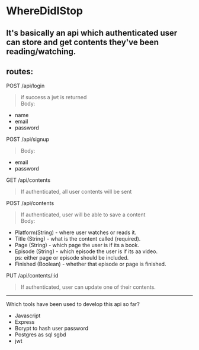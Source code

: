 # WhereDidIStop
It's basically an api which authenticated user can store and get contents they've been reading/watching.  
---

## routes:
POST /api/login  
> if success a jwt is returned  
> Body:
* name
* email
* password  

POST /api/signup
> Body:
* email
* password  

GET /api/contents
> If authenticated, all user contents will be sent

POST /api/contents
> If authenticated, user will be able to save a content  
Body:  
* Platform(String) - where user watches or reads it.
* Title (String) - what is the content called  (required).
* Page (String) - which page the user is if its a book.
* Episode (String) - which episode the user is if its aa video.  
 ps: either page or episode should be included.
* Finished (Boolean) - whether that episode or page is finished.  


PUT /api/contents/:id
> If authenticated, user can update one of their contents.




---  
Which tools have been used to develop this api so far?  
* Javascript  
* Express  
* Bcrypt to hash user password  
* Postgres as sql sgbd  
* jwt  
